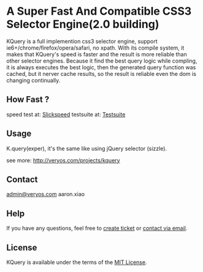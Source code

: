 A Super Fast And Compatible CSS3 Selector Engine(2.0 building)
=========

KQuery is a full implemention css3 selector engine, support ie6+/chrome/firefox/opera/safari, no xpath.
With its compile system, it makes that KQuery's speed is faster and the result is more reliable than other selector engines.
Because it find the best query logic while compling, it is always executes the best logic,
then the generated query function was cached, but it nerver cache results, so the result is reliable even the dom is changing continually.

## How Fast ?

speed test at: <a href="http://test.veryos.com/selector/slickspeed/index.html" target="_blank">Slickspeed</a>
testsuite at: <a href="http://test.veryos.com/selector/testsuite.html" target="_blank">Testsuite</a>

## Usage

K.query(exper), it's the same like using jQuery selector (sizzle).

see more: <a href="http://veryos.com/projects/kquery" target="_blank">http://veryos.com/projects/kquery</a>

## Contact

admin@veryos.com aaron.xiao

## Help

If you have any questions, feel free to <a href="https://github.com/yessky/kquery/issues/new" target="_blank">create ticket</a> or <a href="mailto:admin@veryos.com" target="_blank">contact via email</a>.

## License

KQuery is available under the terms of the <a href="http://veryos.com/lab/license" target="_blank">MIT License</a>.
